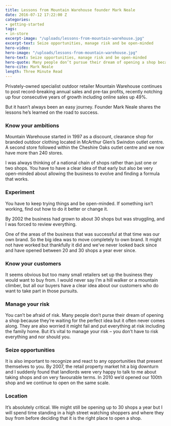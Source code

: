 ```yaml
---
title: Lessons from Mountain Warehouse founder Mark Neale
date: 2016-07-12 17:22:00 Z
categories:
- getting-started
tags:
- in-store
excerpt-image: "/uploads/lessons-from-mountain-warehouse.jpg"
excerpt-text: Seize opportunities, manage risk and be open-minded
hero-video:
hero-image: "/uploads/lessons-from-mountain-warehouse.jpg"
hero-text: Seize opportunities, manage risk and be open-minded
hero-quote: Many people don’t pursue their dream of opening a shop because they’re waiting for the perfect idea but it often never comes along
hero-cite: Mark Neale
length: Three Minute Read
---
```


Privately-owned specialist outdoor retailer Mountain Warehouse continues to post record-breaking annual sales and pre-tax profits, recently notching up four consecutive years of growth including online sales up 49%.

But it hasn’t always been an easy journey. Founder Mark Neale shares the lessons he’s learned on the road to success.

### Know your ambitions

Mountain Warehouse started in 1997 as a discount, clearance shop for branded outdoor clothing located in McArthur Glen’s Swindon outlet centre. A second store followed within the Cheshire Oaks outlet centre and we now have more than 240 stores.

I was always thinking of a national chain of shops rather than just one or two shops. You have to have a clear idea of that early but also be very open-minded about allowing the business to evolve and finding a formula that works.

### Experiment

You have to keep trying things and be open-minded. If something isn’t working, find out how to do it better or change it.

By 2002 the business had grown to about 30 shops but was struggling, and I was forced to review everything.

One of the areas of the business that was successful at that time was our own brand. So the big idea was to move completely to own brand. It might not have worked but thankfully it did and we’ve never looked back since and have opened between 20 and 30 shops a year ever since.

### Know your customers

It seems obvious but too many small retailers set up the business they would want to buy from. I would never say I’m a hill walker or a mountain climber, but all our buyers have a clear idea about our customers who do want to take part in those pursuits.

### Manage your risk

You can’t be afraid of risk. Many people don’t purse their dream of opening a shop because they’re waiting for the perfect idea but it often never comes along. They are also worried it might fail and put everything at risk including the family home. But it’s vital to manage your risk – you don’t have to risk everything and nor should you.

### Seize opportunities

It is also important to recognize and react to any opportunities that present themselves to you. By 2007, the retail property market hit a big downturn and I suddenly found that landlords were very happy to talk to me about taking shops and on very favourable terms. In 2010 we’d opened our 100th shop and we continue to open on the same scale.

### Location

It’s absolutely critical. We might still be opening up to 30 shops a year but I will spend time standing in a high street watching shoppers and where they buy from before deciding that it is the right place to open a shop. 


 
